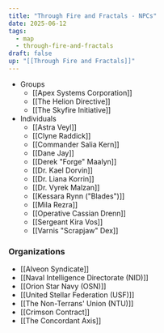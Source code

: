 ```yaml
---
title: "Through Fire and Fractals - NPCs"
date: 2025-06-12
tags:
  - map
  - through-fire-and-fractals
draft: false
up: "[[Through Fire and Fractals]]"
---
```


- Groups
	- [[Apex Systems Corporation]]
	- [[The Helion Directive]]
	- [[The Skyfire Initiative]]
- Individuals
	- [[Astra Veyl]]
	- [[Clyne Raddick]]
	- [[Commander Salia Kern]]
	- [[Dane Jay]]
	- [[Derek "Forge" Maalyn]]
	- [[Dr. Kael Dorvin]]
	- [[Dr. Liana Korrin]]
	- [[Dr. Vyrek Malzan]]
	- [[Kessara Rynn ("Blades")]]
	- [[Mila Rezra]]
	- [[Operative Cassian Drenn]]
	- [[Sergeant Kira Vos]]
	- [[Varnis "Scrapjaw" Dex]]

### Organizations

- [[Alveon Syndicate]]
- [[Naval Intelligence Directorate (NID)]]
- [[Orion Star Navy (OSN)]]
- [[United Stellar Federation (USF)]]
- [[The Non-Terrans' Union (NTU)]]
- [[Crimson Contract]]
- [[The Concordant Axis]]